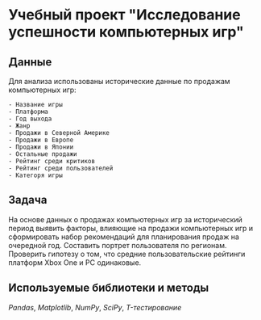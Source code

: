 # Учебный проект "Исследование успешности компьютерных игр"

## Данные

Для анализа использованы исторические данные по продажам компьютерных игр:

    - Название игры
    - Платформа
    - Год выхода
    - Жанр
    - Продажи в Северной Америке
    - Продажи в Европе
    - Продажи в Японии
    - Остальные продажи
    - Рейтинг среди критиков
    - Рейтинг среди пользователей
    - Категоря игры
    
## Задача

На основе данных о продажах компьютерных игр за исторический период выявить факторы, влияющие на продажи компьютерных игр и сформировать набор рекомендаций для планирования продаж на очередной год. Составить портрет пользователя по регионам. Проверить гипотезу о том, что средние пользовательские рейтинги платформ Xbox One и PC одинаковые. 

## Используемые библиотеки и методы

*Pandas*, *Matplotlib*, *NumPy*, *SciPy*, *T-тестирование*
